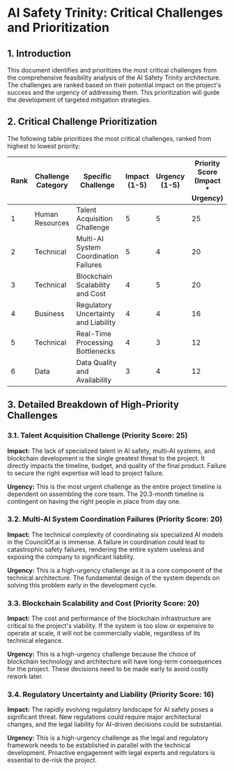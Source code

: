 # AI Safety Trinity: Critical Challenges and Prioritization

## 1. Introduction

This document identifies and prioritizes the most critical challenges from the comprehensive feasibility analysis of the AI Safety Trinity architecture. The challenges are ranked based on their potential impact on the project's success and the urgency of addressing them. This prioritization will guide the development of targeted mitigation strategies.

## 2. Critical Challenge Prioritization

The following table prioritizes the most critical challenges, ranked from highest to lowest priority:

| Rank | Challenge Category | Specific Challenge | Impact (1-5) | Urgency (1-5) | Priority Score (Impact * Urgency) |
|---|---|---|---|---|---|
| 1 | Human Resources | Talent Acquisition Challenge | 5 | 5 | 25 |
| 2 | Technical | Multi-AI System Coordination Failures | 5 | 4 | 20 |
| 3 | Technical | Blockchain Scalability and Cost | 4 | 5 | 20 |
| 4 | Business | Regulatory Uncertainty and Liability | 4 | 4 | 16 |
| 5 | Technical | Real-Time Processing Bottlenecks | 4 | 3 | 12 |
| 6 | Data | Data Quality and Availability | 3 | 4 | 12 |


## 3. Detailed Breakdown of High-Priority Challenges

### 3.1. Talent Acquisition Challenge (Priority Score: 25)

**Impact:** The lack of specialized talent in AI safety, multi-AI systems, and blockchain development is the single greatest threat to the project. It directly impacts the timeline, budget, and quality of the final product. Failure to secure the right expertise will lead to project failure.

**Urgency:** This is the most urgent challenge as the entire project timeline is dependent on assembling the core team. The 20.3-month timeline is contingent on having the right people in place from day one.

### 3.2. Multi-AI System Coordination Failures (Priority Score: 20)

**Impact:** The technical complexity of coordinating six specialized AI models in the CouncilOf.ai is immense. A failure in coordination could lead to catastrophic safety failures, rendering the entire system useless and exposing the company to significant liability.

**Urgency:** This is a high-urgency challenge as it is a core component of the technical architecture. The fundamental design of the system depends on solving this problem early in the development cycle.

### 3.3. Blockchain Scalability and Cost (Priority Score: 20)

**Impact:** The cost and performance of the blockchain infrastructure are critical to the project's viability. If the system is too slow or expensive to operate at scale, it will not be commercially viable, regardless of its technical elegance.

**Urgency:** This is a high-urgency challenge because the choice of blockchain technology and architecture will have long-term consequences for the project. These decisions need to be made early to avoid costly rework later.

### 3.4. Regulatory Uncertainty and Liability (Priority Score: 16)

**Impact:** The rapidly evolving regulatory landscape for AI safety poses a significant threat. New regulations could require major architectural changes, and the legal liability for AI-driven decisions could be substantial.

**Urgency:** This is a high-urgency challenge as the legal and regulatory framework needs to be established in parallel with the technical development. Proactive engagement with legal experts and regulators is essential to de-risk the project.



